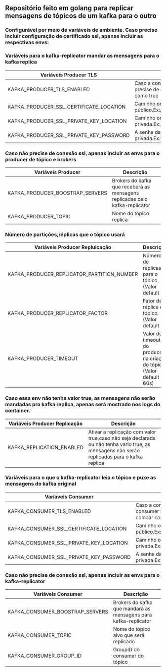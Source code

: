 ## Repositório feito em golang para replicar mensagens de tópicos de um kafka para o outro

### Configurável por meio de variáveis de ambiente. Caso preciso incluir configuração de certificado ssl, apenas incluir as respectivas envs:

### Variáveis para o kafka-replicator mandar as mensagens para o kafka replica
| Variáveis  Producer TLS        | Descrição                                                                                   |
|------------------|-----------------------------------------------------------------------------------------------|
| KAFKA_PRODUCER_TLS_ENABLED | Caso a conexão com o kafka producer precise de certifcado ssl, colocar como true |
| KAFKA_PRODUCER_SSL_CERTIFICATE_LOCATION | Caminho onde ficará o certificado público.Ex:/etc/ssl/ca.crt |
| KAFKA_PRODUCER_SSL_PRIVATE_KEY_LOCATION | Caminho onde ficará a chave privada.Ex:/etc/ssl/private.key |
| KAFKA_PRODUCER_SSL_PRIVATE_KEY_PASSWORD | A senha da chave privada.Ex:topSecretRandomPassword |

### Caso não precise de conexão ssl, apenas incluir as envs para o producer de tópico e brokers
| Variáveis  Producer        | Descrição                                                                                   |
|------------------|-----------------------------------------------------------------------------------------------|
| KAFKA_PRODUCER_BOOSTRAP_SERVERS | Brokers do kafka que receberá as mensagens replicadas pelo kafka-replicator |
| KAFKA_PRODUCER_TOPIC | Nome do tópico replica |

### Número de partições,réplicas que o tópico usará
| Variáveis  Producer Repluicação       | Descrição                                                                                   |
|------------------|-----------------------------------------------------------------------------------------------|
| KAFKA_PRODUCER_REPLICATOR_PARTITION_NUMBER | Número de replicas para o tópico.(Valor default 3) |
| KAFKA_PRODUCER_REPLICATOR_FACTOR | Fator de réplica do tópico.(Valor default 3) |
| KAFKA_PRODUCER_TIMEOUT | Valor de timeout do producer na criação do tópico.(Valor default 60s) |

### Caso essa env não tenha valor true, as mensagens não serão mandadas pro kafka replica, apenas será mostrado nos logs do container.
| Variáveis  Producer Replicação       | Descrição                                                                                   |
|------------------|-----------------------------------------------------------------------------------------------|
| KAFKA_REPLICATION_ENABLED | Ativar a replicação com valor true,caso não seja declarada ou não tenha varlo true, as mensagens não serão replicadas para o kafka replica |

### Variáveis para o que o kafka-replicator leia o tópico e puxe as mensagens do kafka original
| Variáveis  Consumer       | Descrição                                                                                   |
|------------------|-----------------------------------------------------------------------------------------------|
| KAFKA_CONSUMER_TLS_ENABLED | Caso a conexão com o kafka consumer precise de certifcado ssl, colocar como true |
| KAFKA_CONSUMER_SSL_CERTIFICATE_LOCATION | Caminho onde ficará o certificado público.Ex:/etc/ssl/ca.crt |
| KAFKA_CONSUMER_SSL_PRIVATE_KEY_LOCATION | Caminho onde ficará a chave privada.Ex:/etc/ssl/private.key |
| KAFKA_CONSUMER_SSL_PRIVATE_KEY_PASSWORD | A senha da chave privada.Ex:topSecretRandomPassword  |

### Caso não precise de conexão ssl, apenas incluir as envs para o kafka-replicator
| Variáveis  Consumer       | Descrição                                                                                   |
|------------------|-----------------------------------------------------------------------------------------------|
| KAFKA_CONSUMER_BOOSTRAP_SERVERS | Brokers do kafka que mandará as mensagens para kafka-replicator |
| KAFKA_CONSUMER_TOPIC | Nome do tópico alvo que será replicado |
| KAFKA_CONSUMER_GROUP_ID | GroupID do consumer do tópico |
